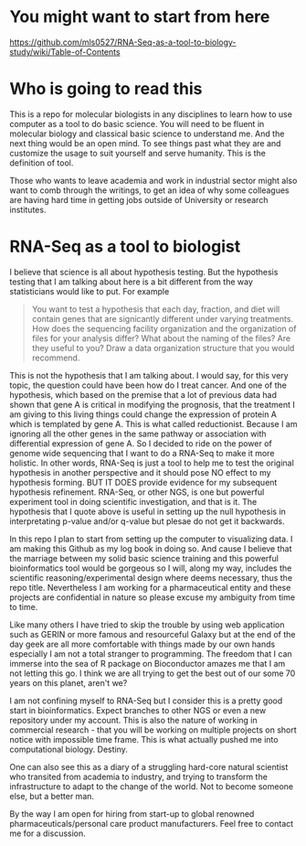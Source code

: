 # You might want to start from here

https://github.com/mls0527/RNA-Seq-as-a-tool-to-biology-study/wiki/Table-of-Contents

# Who is going to read this

This is a repo for molecular biologists in any disciplines to learn how to use computer as a tool to do basic science. You will need to be fluent in molecular biology and classical basic science to understand me. And the next thing would be an open mind. To see things past what they are and customize the usage to suit yourself and serve humanity. This is the definition of tool.

Those who wants to leave academia and work in industrial sector might also want to comb through the writings, to get an idea of why some colleagues are having hard time in getting jobs outside of University or research institutes.  

# RNA-Seq as a tool to biologist

I believe that science is all about hypothesis testing. But the hypothesis testing that I am talking about here is a bit different from the way statisticians would like to put. For example 

>You want to test a hypothesis that each day, fraction, and diet will contain genes that are signicantly different under varying treatments. How does the sequencing facility organization and the organization of files for your analysis differ? What about the naming of the files? Are they useful to you? Draw a data organization structure that you would recommend.

This is not the hypothesis that I am talking about. I would say, for this very topic, the question could have been how do I treat cancer. And one of the hypothesis, which based on the premise that a lot of previous data had shown that gene A is critical in modifying the prognosis, that the treatment I am giving to this living things could change the expression of protein A which is templated by gene A. This is what called reductionist. Because I am ignoring all the other genes in the same pathway or association with differential expression of gene A. So I decided to ride on the power of genome wide sequencing that I want to do a RNA-Seq to make it more holistic. In other words, RNA-Seq is just a tool to help me to test the original hypothesis in another perspective and it should pose NO effect to my hypothesis forming. BUT IT DOES provide evidence for my subsequent hypothesis refinement. RNA-Seq, or other NGS, is one but powerful experiment tool in doing scientific investigation, and that is it. The hypothesis that I quote above is useful in setting up the null hypothesis in interpretating p-value and/or q-value but plesae do not get it backwards.

In this repo I plan to start from setting up the computer to visualizing data. I am making this Github as my log book in doing so. And cause I believe that the marriage between my solid basic science training and this powerful bioinformatics tool would be gorgeous so I will, along my way, includes the scientific reasoning/experimental design where deems necessary, thus the repo title. Nevertheless I am working for a pharmaceutical entity and these projects are confidential in nature so please excuse my ambiguity from time to time.

Like many others I have tried to skip the trouble by using web application such as GERIN or more famous and resourceful Galaxy but at the end of the day geek are all more comfortable with things made by our own hands especially I am not a total stranger to programming. The freedom that I can immerse into the sea of R package on Bioconductor amazes me that I am not letting this go. I think we are all trying to get the best out of our some 70 years on this planet, aren't we?

I am not confining myself to RNA-Seq but I consider this is a pretty good start in bioinformatics. Expect branches to other NGS or even a new repository under my account. This is also the nature of working in commercial research - that you will be working on multiple projects on short notice with impossible time frame. This is what actually pushed me into computational biology. Destiny. 

One can also see this as a diary of a struggling hard-core natural scientist who transited from academia to industry, and trying to transform the infrastructure to adapt to the change of the world. Not to become someone else, but a better man. 

By the way I am open for hiring from start-up to global renowned pharmaceuticals/personal care product manufacturers. Feel free to contact me for a discussion. 
